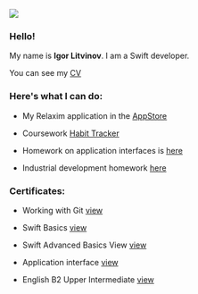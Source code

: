 ![](https://avatars.githubusercontent.com/u/124901982?v=4)

### Hello!

My name is **Igor Litvinov**. I am a Swift developer.

You can see my [CV](http://igor-ios.ru/iOS-developer_Литвинов_Игорь.pdf)


### Here's what I can do:

* My Relaxim application in the [AppStore](https://apps.apple.com/us/app/relaxim/id6456844054)

* Coursework [Habit Tracker](https://github.com/sgarista/MyHabits)

* Homework on application interfaces is [here](https://github.com/sgarista/ios-homeworks/tree/develop-iosui)

* Industrial development homework [here](https://github.com/sgarista/ios-homeworks/tree/develop-iosint)


### Certificates:

* Working with Git [view](https://github.com/sgarista/sgarista/blob/main/%D1%81ertificates/certificate_git.pdf)

* Swift Basics [view](https://github.com/sgarista/sgarista/blob/main/%D1%81ertificates/certificate_osnovi.pdf)

* Swift Advanced Basics View [view](https://github.com/sgarista/sgarista/blob/main/%D1%81ertificates/certificate_advance.pdf)

* Application interface [view](https://github.com/sgarista/sgarista/blob/main/%D1%81ertificates/certificateUI.pdf)

* English B2 Upper Intermediate [view](https://github.com/sgarista/sgarista/blob/main/%D1%81ertificates/EFSETCertificate.pdf)


